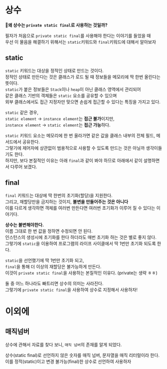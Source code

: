 # 상수 
**🤔왜 상수는 `private static final`로 사용하는 것일까?**       

필자가 처음으로 `private static final`를 사용해야 한다는 이야기를 들었을 때  
우선 이 물음을 해결하기 위해서는 `static`키워드와 `final`키워드에 대해서 알아보자     
       
## static      
`static` 키워드는 대상을 정적인 상태로 만드는 것이다.              
정적인 상태로 만든다는 것은 클래스가 로드 될 때 정보들을 메모리에 딱 한번 올린다는 뜻이다.    
`static`가 붙은 정보들은 `Stack`이나 `heap`이 아닌 클래스 영역에서 관리되어        
같은 클래스 기반의 객체들은 `static` 요소를 공유할 수 있으며         
외부 클래스에서도 접근 지정자만 맞으면 손쉽게 접근할 수 있다는 특징을 가지고 있다.      
       
`static` 같은 경우,        
`static element` -> `instance element`는 **접근 불가**이지만,         
`instance element` -> `static element`는 **접근 가능**하다.       
          
`static` 키워드 요소는 메모리에 한 번 올라가면 같은 값을 클래스 내부의 전체 필드, 메서드에서 공유한다.   
그렇기에 제어자에 상관없이 범용적으로 사용할 수 있도록 만드는 것은 아닐까 생각이들기도 한다.        
하지만, 보다 본질적인 이유는 아래 `final`과 같이 봐야 하므로 아래에서 같이 설명하면서 다루어 보겠다.   
            
## final         
`final` 키워드는 대상에 딱 한번의 초기화(할당)을 지원한다.          
그리고, 재할당만을 금지하는 것이지, **불변을 만들어주는 것은 아니다**         
이를 다르게 생각하면 객체를 여러번 만든다면 여러번 초기화가 이루어 질 수 있다는 이야기다.   
      
**상수는 불변해야한다.**        
이름 그대로 한 번 값을 정하면 수정되면 안 된다.       
인스턴스의 생성시에 초기화를 한다 하더라도 매번 초기화 하는 것은 별로 좋지 않다.      
그렇기에 `static`을 이용하여 프로그램의 라이프 사이클에서 딱 1번만 초기화 되도록 한다.   
        
`static`을 선언했기에 딱 1번만 초기화 되고,     
`final`을 통해 더 이상의 재할당은 불가능하게 만든다.        
이것이 `private static final`을 사용하는 본질적인 이유다. (private는 생략 ㅎㅎ)     

둘 중 어느 하나라도 빠트리면 상수의 의미는 사라진다.   
그렇기에 `private static final`을 사용하여 상수로 지정해서 사용하자!  

# 이외에 
## 매직넘버  
상수에 관해서 자료를 찾다 보니, `매직 넘버`의 존재를 알게 되었다.   
     
상수(static final)로 선언하지 않은 숫자를 매직 넘버, 문자열을 매직 리터럴이라 한다.
이를 정적(static)이고 변경 불가능(final)한 상수로 선언하여 사용하자
